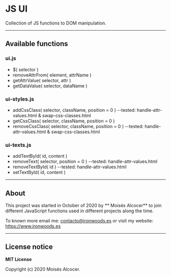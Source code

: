 # JS UI

Collection of JS functions to DOM manipulation.


***

## Available functions

### ui.js

 * $( selector )
 * removeAttrFrom( element, attrName )
 * getAttrValue( selector, attr )
 * getDataValue( selector, dataName )


### ui-styles.js

 * addCssClass( selector, className, position = 0 )   --tested: handle-attr-values.html & swap-css-classes.html
 * getCssClass( selector, className, position = 0 )
 * removeCssClass( selector, className, position = 0 ) --tested: handle-attr-values.html & swap-css-classes.html


### ui-texts.js

 * addTextById( id, content )
 * removeText( selector, position = 0 ) --tested: handle-attr-values.html
 * removeTextById( id )                 --tested: handle-attr-values.html
 * setTextById( id, content )


***
## About

This project was started in October of 2020 by ** Moisés Alcocer** to join
different JavaScript functions used in different projects along the time.

To known more email me: contacto@ironwoods.es or visit my website:
https://www.ironwoods.es

***
## License notice

**MIT License**

Copyright (c) 2020 Moisés Alcocer.

